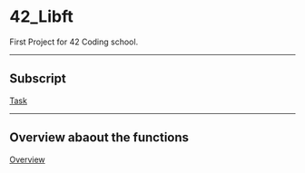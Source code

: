 # 42_Libft
First Project for 42 Coding school. 

---
## Subscript
[Task](/PDF/Libft_subject.pdf)

---
## Overview abaout the functions
[Overview](/doc/Overview_about_function.md)
